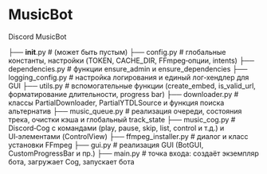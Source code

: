 # MusicBot
Discord MusicBot

├── __init__.py         # (может быть пустым)
├── config.py           # глобальные константы, настройки (TOKEN, CACHE_DIR, FFmpeg‑опции, intents)
├── dependencies.py     # функции ensure_admin и ensure_dependencies
├── logging_config.py   # настройка логирования и единый лог‑хендлер для GUI
├── utils.py            # вспомогательные функции (create_embed, is_valid_url, форматирование длительности, progress bar)
├── downloader.py       # классы PartialDownloader, PartialYTDLSource и функция поиска альтернатив
├── music_queue.py      # реализация очереди, состояния трека, очистки кэша и глобальный track_state
├── music_cog.py        # Discord‑Cog с командами (play, pause, skip, list, control и т.д.) и UI‑элементами (ControlView)
├── ffmpeg_installer.py # диалог и класс установки FFmpeg
├── gui.py              # реализация GUI (BotGUI, CustomProgressBar и пр.)
├── main.py             # точка входа: создаёт экземпляр бота, загружает Cog, запускает бота
